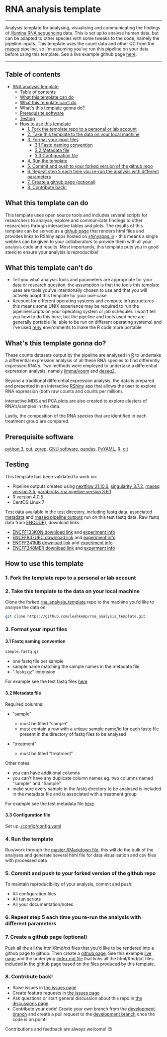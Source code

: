 # RNA analysis template

---

Analysis template for analysing, visualising and communicating the findings of [Illumina RNA sequencing](https://www.illumina.com/techniques/sequencing/rna-sequencing.html) data. This is set up to analyse human data, but can be adapted to other species with some tweaks to the code, namely the pipeline inputs. This template uses the count data and other QC from the [rnaseq](https://github.com/nf-core/rnaseq/) pipeline, so I'm assuming you've run this pipeline on your data before using this template. See a live example github page [here](https://leahkemp.github.io/rna_analysis_template/).

---

## Table of contents

- [RNA analysis template](#rna-analysis-template)
  - [Table of contents](#table-of-contents)
  - [What this template can do](#what-this-template-can-do)
  - [What this template can't do](#what-this-template-cant-do)
  - [What's this template gonna do?](#whats-this-template-gonna-do)
  - [Prerequisite software](#prerequisite-software)
  - [Testing](#testing)
  - [How to use this template](#how-to-use-this-template)
    - [1. Fork the template repo to a personal or lab account](#1-fork-the-template-repo-to-a-personal-or-lab-account)
    - [2. Take this template to the data on your local machine](#2-take-this-template-to-the-data-on-your-local-machine)
    - [3. Format your input files](#3-format-your-input-files)
      - [3.1 Fastq naming convention](#31-fastq-naming-convention)
      - [3.2 Metadata file](#32-metadata-file)
      - [3.3 Configuration file](#33-configuration-file)
    - [4. Run the template](#4-run-the-template)
    - [5. Commit and push to your forked version of the github repo](#5-commit-and-push-to-your-forked-version-of-the-github-repo)
    - [6. Repeat step 5 each time you re-run the analysis with different parameters](#6-repeat-step-5-each-time-you-re-run-the-analysis-with-different-parameters)
    - [7. Create a github page (optional)](#7-create-a-github-page-optional)
    - [8. Contribute back!](#8-contribute-back)

## What this template can do

This template uses open source tools and includes several scripts for researchers to analyse, explore and communicate findings to other researchers through interactive tables and plots. The results of this template can be served as a [github page](https://pages.github.com/) that renders html files and provides links to RShiny apps hosted on [shinyapps.io](https://www.shinyapps.io/) - this means a single weblink can be given to your collaborators to provide them with all your analysis code and results. Most importantly, this template puts you in good steed to ensure your analysis is reproducible!

## What this template can't do

- Tell you what analysis tools and parameters are appropriate for your data or research question, the assumption is that the tools this template uses are tools you've intentionally chosen to use and that you will actively adapt this template for your use-case
- Account for different operating systems and compute infrastructures - this means some UNIX experience may be required to run the pipeline/scripts on your operating system or job scheduler. I won't tell you how to do this here, but the pipeline and tools used here are generally portable (ie. able to be run on different operating systems) and I've used [renv](https://rstudio.github.io/renv/articles/renv.html) environments to make the R code more portable

## What's this template gonna do?

These counts datasets output by the pipeline are analysed in [R](https://www.r-project.org/) to undertake a differential expression analysis of all these RNA species to find differently expressed RNA's. Two methods were employed to undertake a differential expression analysis, namely [limma/voom](https://genomebiology.biomedcentral.com/articles/10.1186/gb-2014-15-2-r29) and [deseq2](https://genomebiology.biomedcentral.com/articles/10.1186/s13059-014-0550-8).

Beyond a traditional differential expression analysis, the data is prepared and presented in an interactive [RShiny](https://shiny.rstudio.com/) app that allows the user to explore RNA expression (both raw counts and counts per million).

Interactive MDS and PCA plots are also created to explore clusters of RNA's/samples in the data.

Lastly, the composition of the RNA species that are identified in each treatment group are compared.

## Prerequisite software

[python 3](https://www.python.org/), [cut](https://www.man7.org/linux/man-pages/man1/cut.1.html), [zgrep](https://linux.die.net/man/1/zgrep), [GNU software](https://www.gnu.org/software/), [pandas](https://pypi.org/project/pandas/), [PyYAML](https://pypi.org/project/PyYAML/), [R](https://www.r-project.org/), [git](https://git-scm.com/)

## Testing

This template has been validated to work on:

- Pipeline outputs created using [nextflow 21.10.6](https://github.com/nextflow-io/nextflow/tree/v21.10.6), [singularity 3.7.2](https://github.com/hpcng/singularity/tree/v3.7.2), [rnaseq version 3.5](https://github.com/nf-core/rnaseq/tree/3.5), [parabricks rna pipeline version 3.6.1](https://docs.nvidia.com/clara/parabricks/v3.6.1/text/rna_pipeline.html)
- R version 4.0.5
- CentOS Linux 7

Test data available in the [test directory](./test/), including [fastq data](./test/fastq/), associated [metadata](./test/metadata.csv) and [rnaseq pipeline outputs](./test/rnaseq_pipeline_run/) run on this test fastq data. Raw fastq data from [ENCODE](https://www.encodeproject.org/)), download links:

- [ENCFF133KON download link](https://www.encodeproject.org/files/ENCFF133KON/@@download/ENCFF133KON.fastq.gz) and [experiment info](https://www.encodeproject.org/experiments/ENCSR792OIJ/)
- [ENCFF837UEC download link](https://www.encodeproject.org/files/ENCFF837UEC/@@download/ENCFF837UEC.fastq.gz) and [experiment info](https://www.encodeproject.org/experiments/ENCSR735JKB/)
- [ENCFF241KIB download link](https://www.encodeproject.org/files/ENCFF241KIB/@@download/ENCFF241KIB.fastq.gz) and [experiment info](https://www.encodeproject.org/experiments/ENCSR245ATJ/)
- [ENCFF248MER download link](https://www.encodeproject.org/files/ENCFF248MER/@@download/ENCFF248MER.fastq.gz) and [experment info](https://www.encodeproject.org/experiments/ENCSR820PHH/)

## How to use this template

### 1. Fork the template repo to a personal or lab account

### 2. Take this template to the data on your local machine

Clone the forked [rna_analysis_template](https://github.com/leahkemp/rna_analysis_template) repo to the machine you'd like to analyse the data on

```bash
git clone https://github.com/leahkemp/rna_analysis_template.git
```

### 3. Format your input files

#### 3.1 Fastq naming convention

```bash
sample.fastq.gz
```

- one fastq file per sample
- sample name matching the sample names in the metadata file
- ".fastq.gz" extension

For example see the test fastq files [here](./test/fastq/)

#### 3.2 Metadata file

Required columns:

- "sample"
  - must be titled "sample"
  - must contain a row with a unique sample name/id for each fastq file present in the directory of fastq files to be analysed

- "treatment"
  - must be titled "treatment"

Other notes:

- you can have additional columns
- you can't have any duplicate column names eg. two columns named "sample" and "Sample"
- make sure every sample in the fastq directory to be analysed is included in the metadata file and is associated with a treatment group

For example see the test metadata file [here](./config/metadata.csv)

#### 3.3 Configuration file

Set up [./config/config.yaml](config/config.yaml)

### 4. Run the template

Run/work through the [master RMarkdown file](./master.Rmd), this will do the bulk of the analyses and generate several html file for data visualisation and csv files with processed data

### 5. Commit and push to your forked version of the github repo

To maintain reproducibility of your analysis, commit and push:

- All configuration files
- All run scripts
- All your documentation/notes

### 6. Repeat step 5 each time you re-run the analysis with different parameters

### 7. Create a github page (optional)

Push all the all the html/Rmd/txt files that you'd like to be rendered into a github page to github. Then create a [github page](https://guides.github.com/features/pages/). See this example [live page](https://leahkemp.github.io/rna_analysis_template/) and the underlying [index.md file](index.md) that links all the html/Rmd/txt files included in the github page based on the files produced by this template.

### 8. Contribute back!

- Raise issues in [the issues page](https://github.com/leahkemp/rna_analysis_template/issues)
- Create feature requests in [the issues page](https://github.com/leahkemp/rna_analysis_template/issues)
- Ask questions or start general discussion about this repo in [the discussions page](https://github.com/leahkemp/rna_analysis_template/discussions)
- Contribute your code! Create your own branch from the [development branch](https://github.com/leahkemp/rna_analysis_template/tree/dev) and create a pull request to the [development branch](https://github.com/leahkemp/rna_analysis_template/tree/dev) once the code is on point!

Contributions and feedback are always welcome! :blush:
